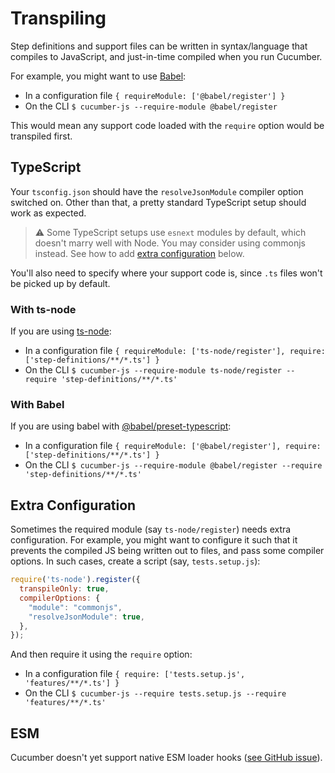 # Transpiling

Step definitions and support files can be written in syntax/language that compiles to JavaScript, and just-in-time compiled when you run Cucumber.

For example, you might want to use [Babel](https://babeljs.io/):

- In a configuration file `{ requireModule: ['@babel/register'] }`
- On the CLI `$ cucumber-js --require-module @babel/register`

This would mean any support code loaded with the `require` option would be transpiled first.

## TypeScript

Your `tsconfig.json` should have the `resolveJsonModule` compiler option switched on. Other than that, a pretty standard TypeScript setup should work as expected.

> ⚠️ Some TypeScript setups use `esnext` modules by default,
>   which doesn't marry well with Node. You may consider using commonjs instead.
>   See how to add [extra configuration](#extra-configuration) below.

You'll also need to specify where your support code is, since `.ts` files won't be picked up by default.

### With ts-node

If you are using [ts-node](https://github.com/TypeStrong/ts-node):

- In a configuration file `{ requireModule: ['ts-node/register'], require: ['step-definitions/**/*.ts'] }`
- On the CLI `$ cucumber-js --require-module ts-node/register --require 'step-definitions/**/*.ts'`

### With Babel

If you are using babel with [@babel/preset-typescript](https://babeljs.io/docs/en/babel-preset-typescript):

- In a configuration file `{ requireModule: ['@babel/register'], require: ['step-definitions/**/*.ts'] }`
- On the CLI `$ cucumber-js --require-module @babel/register --require 'step-definitions/**/*.ts'`

## Extra Configuration

Sometimes the required module (say `ts-node/register`) needs extra configuration. For example, you might want to configure it such that it prevents the compiled JS being written out to files, and pass some compiler options. In such cases, create a script (say, `tests.setup.js`):

```js
require('ts-node').register({
  transpileOnly: true,
  compilerOptions: {
    "module": "commonjs",
    "resolveJsonModule": true,
  },
});
```

And then require it using the `require` option:

- In a configuration file `{ require: ['tests.setup.js', 'features/**/*.ts'] }`
- On the CLI `$ cucumber-js --require tests.setup.js --require 'features/**/*.ts'`

## ESM

Cucumber doesn't yet support native ESM loader hooks ([see GitHub issue](https://github.com/cucumber/cucumber-js/issues/1844)).

